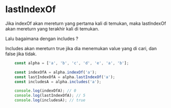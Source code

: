 # lastIndexOf
Jika indexOf akan mereturn yang pertama kali di temukan, maka lastIndexOf akan mereturn yang terakhir kali di temukan.

Lalu bagaimana dengan includes ?

Includes akan mereturn true jika dia menemukan value yang di cari, dan false jika tidak.


```javascript
    const alpha = ['a', 'b', 'c', 'd', 'e', 'a', 'b'];

    const indexOfA = alpha.indexOf('a');
    const lastIndexOfA = alpha.lastIndexOf('a');
    const includesA = alpha.includes('a');

    console.log(indexOfA); // 0
    console.log(lastIndexOfA); // 5
    console.log(includesA); // true
```